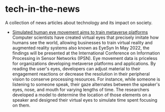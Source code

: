 # tech-in-the-news

A collection of news articles about technology and its impact on society.

* [Simulated human eye movement aims to train metaverse platforms](https://www.sciencedaily.com/releases/2022/03/220307132000.htm ) Computer scientists have created virtual eyes that precisely imitate how humans see the world, allowing businesses to train virtual reality and augmented reality systems also known as EyeSyn In May 2022, the findings will be presented at the International Conference on Information Processing in Sensor Networks (IPSN). Eye movement data is priceless for organizations developing metaverse platforms and applications. By reading the user's eyes, developers can adjust material to their engagement reactions or decrease the resolution in their peripheral vision to conserve processing resources. For instance, while someone is listening to someone speak, their gaze alternates between the speaker's eyes, nose, and mouth for varying lengths of time. The researchers developed a model to determine the location of those elements on a speaker and designed their virtual eyes to simulate time spent focusing on them.
